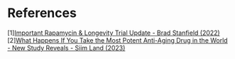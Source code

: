 # References
[1][Important Rapamycin & Longevity Trial Update - Brad Stanfield (2022)](https://www.youtube.com/watch?v=Tz1Hz2mWSd8)
[2][What Happens If You Take the Most Potent Anti-Aging Drug in the World - New Study Reveals - Siim Land (2023)](https://www.youtube.com/watch?v=DlVeMBJ0U38)
